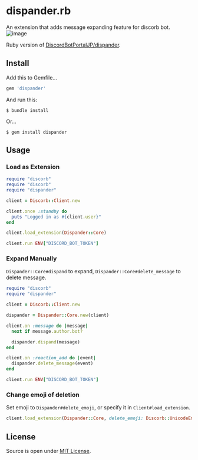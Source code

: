 # dispander.rb

An extension that adds message expanding feature for discorb bot.
![image](https://user-images.githubusercontent.com/59691627/131650571-ec50bf35-c971-4aeb-9a58-8fbf9b3e759b.png)

Ruby version of [DiscordBotPortalJP/dispander](https://github.com/DiscordBotPortalJP/dispander).

## Install

Add this to Gemfile...

```ruby
gem 'dispander'
```

And run this:

    $ bundle install

Or...

    $ gem install dispander

## Usage

### Load as Extension

```ruby
require "discorb"
require "discorb"
require "dispander"

client = Discorb::Client.new

client.once :standby do
  puts "Logged in as #{client.user}"
end

client.load_extension(Dispander::Core)

client.run ENV["DISCORD_BOT_TOKEN"]
```

### Expand Manually

`Dispander::Core#dispand` to expand, `Dispander::Core#delete_message` to delete message.

```ruby
require "discorb"
require "dispander"

client = Discorb::Client.new

dispander = Dispander::Core.new(client)

client.on :message do |message|
  next if message.author.bot?

  dispander.dispand(message)
end

client.on :reaction_add do |event|
  dispander.delete_message(event)
end

client.run ENV["DISCORD_BOT_TOKEN"]
```

### Change emoji of deletion

Set emoji to `Dispander#delete_emoji`, or specify it in `Client#load_extension`.

```ruby
client.load_extension(Dispander::Core, delete_emoji: Discorb::UnicodeEmoji["x"])
```


## License

Source is open under [MIT License](https://opensource.org/licenses/MIT).
